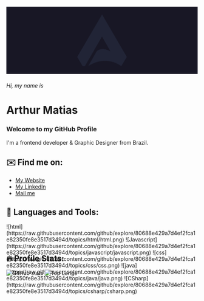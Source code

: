 ![banner](https://raw.githubusercontent.com/Arthur-Matias/Arthur-Matias.github.io/master/banner.png)

###### Hi, my name is</h6>
# Arthur Matias
  
### Welcome to my GitHub Profile

I'm a frontend developer & Graphic Designer from Brazil.
  
## ✉️ Find me on:
  
- [My Website](https://arthur-matias.github.io/)
- [My LinkedIn](https://www.linkedin.com/in/arthur-matias/)
- [Mail me](mailto:ahmmfdc@gmail.com)

## 💼 Languages and Tools:
<div style="height: 50px;">
  ![html](https://raw.githubusercontent.com/github/explore/80688e429a7d4ef2fca1e82350fe8e3517d3494d/topics/html/html.png) ![Javascript](https://raw.githubusercontent.com/github/explore/80688e429a7d4ef2fca1e82350fe8e3517d3494d/topics/javascript/javascript.png) ![css](https://raw.githubusercontent.com/github/explore/80688e429a7d4ef2fca1e82350fe8e3517d3494d/topics/css/css.png) ![java](https://raw.githubusercontent.com/github/explore/80688e429a7d4ef2fca1e82350fe8e3517d3494d/topics/java/java.png) ![CSharp](https://raw.githubusercontent.com/github/explore/80688e429a7d4ef2fca1e82350fe8e3517d3494d/topics/csharp/csharp.png) 
</div>

## 🔥 Profile Stats:
![GitHub stats](https://github-readme-stats.vercel.app/api?username=Arthur-Matias&show_icons=true&theme=midnight-purple) ![Top Langs](https://github-readme-stats.vercel.app/api/top-langs/?username=Arthur-Matias&theme=midnight-purple)
